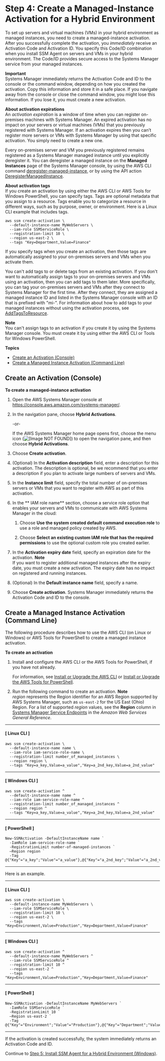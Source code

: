 # Step 4: Create a Managed\-Instance Activation for a Hybrid Environment<a name="sysman-managed-instance-activation"></a>

To set up servers and virtual machines \(VMs\) in your hybrid environment as managed instances, you need to create a managed\-instance activation\. After you successfully complete the activation, you *immediately* receive an Activation Code and Activation ID\. You specify this Code/ID combination when you install SSM Agent on servers and VMs in your hybrid environment\. The Code/ID provides secure access to the Systems Manager service from your managed instances\.

**Important**  
Systems Manager immediately returns the Activation Code and ID to the console or the command window, depending on how you created the activation\. Copy this information and store it in a safe place\. If you navigate away from the console or close the command window, you might lose this information\. If you lose it, you must create a new activation\. 

**About activation expirations**  
An *activation expiration* is a window of time when you can register on\-premises machines with Systems Manager\. An expired activation has no impact on your servers or virtual machines \(VMs\) that you previously registered with Systems Manager\. If an activation expires then you can’t register more servers or VMs with Systems Manager by using that specific activation\. You simply need to create a new one\.

Every on\-premises server and VM you previously registered remains registered as a Systems Manager managed instance until you explicitly deregister it\. You can deregister a managed instance on the **Managed Instances** page of the Systems Manager console, by using the AWS CLI command [deregister\-managed\-instance](https://docs.aws.amazon.com/cli/latest/reference/ssm/deregister-managed-instance.html), or by using the API action [DeregisterManagedInstance](https://docs.aws.amazon.com/systems-manager/latest/APIReference/API_DeregisterManagedInstance.html)\.

**About activation tags**  
If you create an activation by using either the AWS CLI or AWS Tools for Windows PowerShell, you can specify tags\. Tags are optional metadata that you assign to a resource\. Tags enable you to categorize a resource in different ways, such as by purpose, owner, or environment\. Here is a Linux CLI example that includes tags\.

```
aws ssm create-activation \ 
  --default-instance-name MyWebServers \ 
  --iam-role SSMServiceRole \ 
  --registration-limit 10 \ 
  --region us-east-2 \ 
  --tags "Key=Department,Value=Finance"
```

If you specify tags when you create an activation, then those tags are automatically assigned to your on\-premises servers and VMs when you activate them\.

You can't add tags to or delete tags from an existing activation\. If you don't want to automatically assign tags to your on\-premises servers and VMs using an activation, then you can add tags to them later\. More specifically, you can tag your on\-premises servers and VMs after they connect to Systems Manager for the first time\. After they connect, they are assigned a managed instance ID and listed in the Systems Manager console with an ID that is prefixed with "mi\-"\. For information about how to add tags to your managed instances without using the activation process, see [AddTagsToResource](https://docs.aws.amazon.com/systems-manager/latest/APIReference/API_AddTagsToResource.html)\.

**Note**  
You can't assign tags to an activation if you create it by using the Systems Manager console\. You must create it by using either the AWS CLI or Tools for Windows PowerShell\.

**Topics**
+ [Create an Activation \(Console\)](#create-managed-instance-activation-console)
+ [Create a Managed Instance Activation \(Command Line\)](#create-managed-instance-activation-commandline)

## Create an Activation \(Console\)<a name="create-managed-instance-activation-console"></a>

**To create a managed\-instance activation**

1. Open the AWS Systems Manager console at [https://console\.aws\.amazon\.com/systems\-manager/](https://console.aws.amazon.com/systems-manager/)\.

1. In the navigation pane, choose **Hybrid Activations**\.

   \-or\-

   If the AWS Systems Manager home page opens first, choose the menu icon \(![\[Image NOT FOUND\]](http://docs.aws.amazon.com/systems-manager/latest/userguide/images/menu-icon-small.png)\) to open the navigation pane, and then choose **Hybrid Activations**\.

1. Choose **Create activation**\.

1. \(Optional\) In the **Activation description** field, enter a description for this activation\. The description is optional, be we recommend that you enter a description if you plan to activate large numbers of servers and VMs\.

1. In the **Instance limit** field, specify the total number of on\-premises servers or VMs that you want to register with AWS as part of this activation\. 

1. In the ** IAM role name** section, choose a service role option that enables your servers and VMs to communicate with AWS Systems Manager in the cloud:

   1. Choose **Use the system created default command execution role** to use a role and managed policy created by AWS\. 

   1. Choose **Select an existing custom IAM role that has the required permissions** to use the optional custom role you created earlier\.

1. In the **Activation expiry date** field, specify an expiration date for the activation\. 
**Note**  
If you want to register additional managed instances after the expiry date, you must create a new activation\. The expiry date has no impact on registered and running instances\.

1. \(Optional\) In the **Default instance name** field, specify a name\. 

1. Choose **Create activation**\. Systems Manager immediately returns the Activation Code and ID to the console\. 

## Create a Managed Instance Activation \(Command Line\)<a name="create-managed-instance-activation-commandline"></a>

The following procedure describes how to use the AWS CLI \(on Linux or Windows\) or AWS Tools for PowerShell to create a managed instance activation\.

**To create an activation**

1. Install and configure the AWS CLI or the AWS Tools for PowerShell, if you have not already\.

   For information, see [Install or Upgrade the AWS CLI](getting-started-cli.md) or [Install or Upgrade the AWS Tools for PowerShell](getting-started-ps.md)\.

1. Run the following command to create an activation\.
**Note**  
*region* represents the Region identifier for an AWS Region supported by AWS Systems Manager, such as `us-east-2` for the US East \(Ohio\) Region\. For a list of supported *region* values, see the **Region** column in [Systems Manager Service Endpoints](https://docs.aws.amazon.com/general/latest/gr/ssm.html#ssm_region) in the *Amazon Web Services General Reference*\.

------
#### [ Linux CLI ]

   ```
   aws ssm create-activation \ 
     --default-instance-name name \
     --iam-role iam-service-role-name \
     --registration-limit number_of_managed_instances \
     --region region \ 
     --tags "Key=a_key,Value=a_value","Key=a_2nd_key,Value=a_2nd_value"
   ```

------
#### [ Windows CLI ]

   ```
   aws ssm create-activation ^ 
     --default-instance-name name ^
     --iam-role iam-service-role-name ^
     --registration-limit number_of_managed_instances ^
     --region region ^ 
     --tags "Key=a_key,Value=a_value","Key=a_2nd_key,Value=a_2nd_value"
   ```

------
#### [ PowerShell ]

   ```
   New-SSMActivation -DefaultInstanceName name `
     -IamRole iam-service-role-name `
     -RegistrationLimit number-of-managed-instances `
     –Region region `
     -Tag @{"Key"="a_key";"Value"="a_value"},@{"Key"="a_2nd_key";"Value"="a_2nd_value"}
   ```

------

   Here is an example\.

------
#### [ Linux CLI ]

   ```
   aws ssm create-activation \
     --default-instance-name MyWebServers \
     --iam-role SSMServiceRole \
     --registration-limit 10 \ 
     --region us-east-2 \
     --tags "Key=Environment,Value=Production","Key=Department,Value=Finance"
   ```

------
#### [ Windows CLI ]

   ```
   aws ssm create-activation ^
     --default-instance-name MyWebServers ^
     --iam-role SSMServiceRole ^
     --registration-limit 10 ^ 
     --region us-east-2 ^
     --tags "Key=Environment,Value=Production","Key=Department,Value=Finance"
   ```

------
#### [ PowerShell ]

   ```
   New-SSMActivation -DefaultInstanceName MyWebServers `
     -IamRole SSMServiceRole `
     -RegistrationLimit 10 `
     –Region us-east-2 `
     -Tag @{"Key"="Environment";"Value"="Production"},@{"Key"="Department";"Value"="Finance"}
   ```

------

   If the activation is created successfully, the system immediately returns an Activation Code and ID\.

Continue to [Step 5: Install SSM Agent for a Hybrid Environment \(Windows\)](sysman-install-managed-win.md)\.